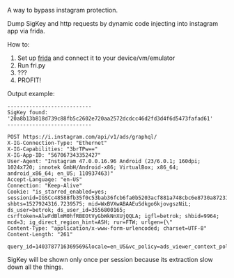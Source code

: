 A way to bypass instagram protection.

Dump SigKey and http requests by dynamic code injecting into instagram app via frida.

How to:
1. Set up [frida](https://www.frida.re/docs/home/) and connect it to your device/vm/emulator
2. Run fri.py
3. ???
4. PROFIT!

Output example:

```
---------------------------
SigKey found: '20a8b13b818d739c88fb5c2602e720aa2572dcdcc46d2fd3d4f6d5473fafad61'
---------------------------

POST https://i.instagram.com/api/v1/ads/graphql/
X-IG-Connection-Type: "Ethernet"
X-IG-Capabilities: "3brTPw=="
X-IG-App-ID: "567067343352427"
User-Agent: "Instagram 47.0.0.16.96 Android (23/6.0.1; 160dpi; 1024x720; innotek GmbH/Android-x86; VirtualBox; x86_64; android_x86_64; en_US; 110937463)"
Accept-Language: "en-US"
Connection: "Keep-Alive"
Cookie: "is_starred_enabled=yes; sessionid=IGSCc48588fb35f0c53bab36fcb6fa0b5203acf881a748cbc6e8730a87231a8377dc%3Ahrn4lylDOE3xWEpHDc6H9ZiznzDQePjP%3A%7B%22_auth_user_id%22%3A3556800165%2C%22_auth_user_backend%22%3A%22accounts.backends.CaseInsensitiveModelBackend%22%2C%22_auth_user_hash%22%3A%22%22%2C%22_platform%22%3A1%2C%22_token_ver%22%3A2%2C%22_token%22%3A%223556800165%3A8VDzm4FDBkRb9ZYSy5rjJAsVtONxGWZH%3A34bd96b6e671a7103956ef91c78485500d4a563255abc91a6ceab11a27bf305d%22%2C%22last_refreshed%22%3A1527901477.4413928986%7D; shbts=1527924316.7239575; mid=WxBVXwABAAEuSdkgo6kjovgszNiL; ds_user=betrok; ds_user_id=3556800165; csrftoken=AlwFdBlmM0hfRBEOtVyGbWkNnXUjQQLA; igfl=betrok; shbid=9964; mcd=3; ig_direct_region_hint=ASH; rur=FTW; urlgen={\"
Content-Type: "application/x-www-form-urlencoded; charset=UTF-8"
Content-Length: "261"

query_id=1403787716369569&locale=en_US&vc_policy=ads_viewer_context_policy&signed_body=5f6d65f4bf7aec00cc2c3b7c923c3dae9268453ceff1d0aa8b100972e20e32fa.&ig_sig_key_version=4&strip_nulls=true&strip_defaults=true&query_params=%7B%220%22%3A%22793736047497610%22%7D
```

SigKey will be shown only once per session because its extraction slow down all the things.
